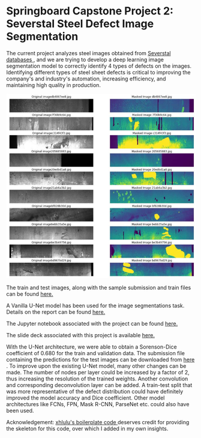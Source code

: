 # Springboard Capstone Project 2: Severstal Steel Defect Image Segmentation 
The current project analyzes steel images obtained from <a href='https://www.kaggle.com/c/severstal-steel-defect-detection/overview'> Severstal databases </a>, and we are trying to develop a deep learning image segmentation model to correctly identify 4 types of defects on the images. Identifying different types of steel sheet defects is critical to improving the company's and industry's automation, increasing efficiency, and maintaining high quality in production. 

![](https://github.com/shubacca/Severstal-Steel-Defect-Segmentation/blob/master/Deliverables/severstal%20unmasked%20and%20masked%20images.png)

The train and test images, along with the sample submission and train files can be found <a href='https://www.kaggle.com/c/severstal-steel-defect-detection/data'> here. </a>

A Vanilla U-Net model has been used for the image segmentations task. Details on the report can be found <a href='https://github.com/shubacca/Severstal-Steel-Defect-Segmentation/blob/master/Deliverables/Final%20Report.pdf'> here. </a>

The Jupyter notebook associated with the project can be found <a href='https://nbviewer.jupyter.org/github/shubacca/Severstal-Steel-Defect-Segmentation/blob/master/Deliverables/Final%20Copy%20of%20Code.ipynb'> here. </a> 

The slide deck associated with this project is available <a href='https://github.com/shubacca/Severstal-Steel-Defect-Segmentation/blob/master/Deliverables/Slide%20Deck.pdf'> here. </a>

With the U-Net architecture, we were able to obtain a Sorenson-Dice coefficient of 0.680 for the train and validation data. The submission file containing the predictions for the test images can be downloaded from <a href='https://github.com/shubacca/Severstal-Steel-Defect-Segmentation/blob/master/Deliverables/submission.xlsx'> here </a>. To improve upon the existing U-Net model, many other changes can be made. The number of nodes per layer could be increased by a factor of 2, thus increasing the resolution of the trained weights. Another convolution and corresponding deconvolution layer can be added. A train-test split that was more representative of the defect distribution could have definitely improved the model accuracy and Dice coefficient. Other model architectures like FCNs, FPN, Mask R-CNN, ParseNet etc. could also have been used. 

Acknowledgement: <a href='https://www.kaggle.com/xhlulu/severstal-simple-keras-u-net-boilerplate'> xhlulu's boilerplate code </a> deserves credit for providing the skeleton for this code, over which I added in my own insights. 
